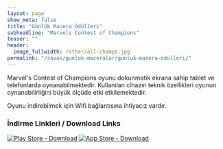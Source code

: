 ```yaml
---
layout: page
show_meta: false
title: "Günlük Macera Ödülleri"
subheadline: "Marvels Contest of Champions"
teaser: ""
header:
  image_fullwidth: /other/all-champs.jpg
permalink: "/savas/gunluk-maceralar/gunluk-macera-odulleri/"
---
```


Marvel's Contest of Champions oyunu dokunmatik ekrana sahip tablet ve telefonlarda oynanabilmektedir.
Kullanılan cihazın teknik özellikleri oyunun oynanabilirliğini büyük ölçüde etki etkilemektedir.

Oyunu indirebilmek için Wifi bağlantısına ihtiyacız vardır.

### İndirme Linkleri / Download Links


<a href="https://play.google.com/store/apps/details?id=com.kabam.marvelbattle&hl=tr"> <img src="{{ site.urlimg }}/other/Google-Playstore-icon.png" alt="Play Store - Download"> </a>         <a href="https://itunes.apple.com/us/app/marvel-contest-of-champions/id896112560?mt=8"> <img src="{{ site.urlimg }}/other/app-store-icon.png" alt="App Store - Download"> </a>
